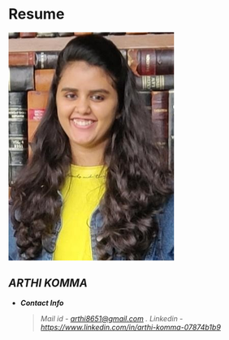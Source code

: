 # Resume
![](Picture1.jpg)
                                                                                                                           
   
## *ARTHI KOMMA*

- ***Contact Info***
   > *Mail id - arthi8651@gmail.com .*
   > *Linkedin - https://www.linkedin.com/in/arthi-komma-07874b1b9*

